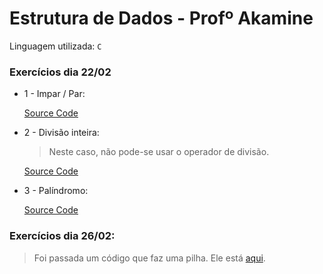 # Estrutura de Dados - Profº Akamine

Linguagem utilizada: `C`

### Exercícios dia 22/02

-   1 - Impar / Par:

    [Source Code](./even_numbers.c)  

-   2 - Divisão inteira:    
    > Neste caso, não pode-se usar o operador de divisão.

    [Source Code](./integer_division.c)  

-   3 - Palíndromo:

    [Source Code](./palindrome.c)


### Exercícios dia 26/02:

>Foi passada um código que faz uma pilha. Ele está [aqui](./pilha.c).  


